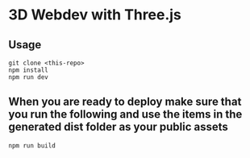 # 3D Webdev with Three.js

## Usage

```
git clone <this-repo>
npm install
npm run dev
```

## When you are ready to deploy make sure that you run the following and use the items in the generated dist folder as your public assets

```
npm run build 

```
